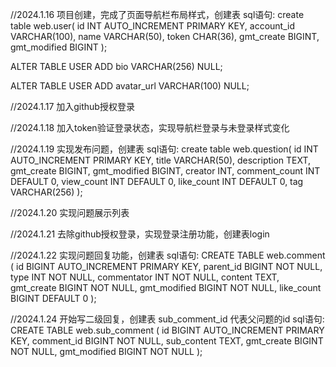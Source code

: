 //2024.1.16
项目创建，完成了页面导航栏布局样式，创建表
sql语句:
create table web.user(
id INT AUTO_INCREMENT PRIMARY KEY,
account_id VARCHAR(100),
name VARCHAR(50),
token CHAR(36),
gmt_create BIGINT,
gmt_modified BIGINT
);

ALTER TABLE USER ADD bio VARCHAR(256) NULL;

ALTER TABLE USER ADD avatar_url VARCHAR(100) NULL;


//2024.1.17
加入github授权登录

//2024.1.18
加入token验证登录状态，实现导航栏登录与未登录样式变化

//2024.1.19
实现发布问题，创建表
sql语句:
create table web.question(
id INT AUTO_INCREMENT PRIMARY KEY,
title VARCHAR(50),
description TEXT,
gmt_create BIGINT,
gmt_modified BIGINT,
creator INT,
comment_count INT DEFAULT 0,
view_count INT DEFAULT 0,
like_count INT DEFAULT 0,
tag VARCHAR(256)
);


//2024.1.20
实现问题展示列表

//2024.1.21
去除github授权登录，实现登录注册功能，创建表login

//2024.1.22
实现问题回复功能，创建表
sql语句:
CREATE TABLE web.comment (
id BIGINT AUTO_INCREMENT PRIMARY KEY,
parent_id BIGINT NOT NULL,
type INT NOT NULL,
commentator INT NOT NULL,
content TEXT,
gmt_create BIGINT NOT NULL,
gmt_modified BIGINT NOT NULL,
like_count BIGINT DEFAULT 0
);

//2024.1.24
开始写二级回复，创建表
    sub_comment_id 代表父问题的id
    sql语句:
CREATE TABLE web.sub_comment (
id BIGINT AUTO_INCREMENT PRIMARY KEY,
comment_id BIGINT NOT NULL,
sub_content TEXT,
gmt_create BIGINT NOT NULL,
gmt_modified BIGINT NOT NULL
);